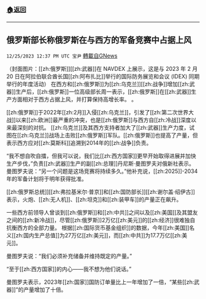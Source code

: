 ###  [:house:返回](README.md)
---


## 俄罗斯部长称俄罗斯在与西方的军备竞赛中占据上风
`12/25/2023 12:37 PM UTC 宝尹` [轉載自GNews](https://gnews.org/articles/2149763)

（封面图片：[[zh:俄罗斯]][[zh:武器]]在 NAVDEX 上展示，这是与 2023 年 2 月 20 日在阿拉伯联合酋长国[[zh:阿布扎比]]举行的国际防务展览和会议 (IDEX) 同期举行的年度活动）
在西方和[[zh:俄罗斯]]为[[zh:乌克兰]][[zh:战争]]增加[[zh:武器]]生产后，[[zh:俄罗斯]]一位高级部长周一表示，[[zh:俄罗斯]]在[[zh:武器]]生产方面相对于西方占据上风，并打算保持高增长率。 。

[[zh:俄罗斯]]于2022年[[zh:2月]]入侵[[zh:乌克兰]]，引发了[[zh:第二次世界大战]]以来[[zh:欧洲]]最严重的冲突，也是[[zh:俄罗斯]]与西方自[[zh:冷战]]深度以来最深刻的对抗。
[[zh:乌克兰]]及其西方支持者加大了[[zh:武器]]生产力度，试图在[[zh:乌克兰]]战场上击败[[zh:俄罗斯]]军队。[[zh:俄罗斯]]也提高了产量，但表示西方应对[[zh:莫斯科]]追溯到2014年的[[zh:战争]]负责。

“我不想自吹自擂，但我可以说，我们比[[zh:西方国家]]更早开始取得进展并加快生产步伐，”负责[[zh:武器]]生产的副[[zh:总理]]丹尼斯·曼图罗夫对俄新社表示。
曼图罗夫说：“另一个问题是这场竞赛将持续多久。”他补充说，[[zh:2025]]-2034年的军备计划将于明年获得批准。

[[zh:俄罗斯总统]][[zh:弗拉基米尔·普京]]和[[zh:国防部长]][[zh:谢尔盖·绍伊古]]表示，火炮、[[zh:无人机]]、[[zh:坦克]]和[[zh:装甲车]]的产量正在飙升。

一些西方前领导人曾谈到[[zh:俄罗斯]]和[[zh:中共]]之间以及[[zh:美国]]及其盟友之间的[[zh:新冷战]]，尽管[[zh:俄罗斯]]2万亿[[zh:美元]]的[[zh:经济]]很难独自抗衡西方的全部力量。
根据[[zh:国际货币基金组织]]的数据，今年[[zh:美国]]名义[[zh:国内生产总值]]为27万亿[[zh:美元]]，而[[zh:中共]]为17.7万亿[[zh:美元]]。

曼图罗夫说：“我们必须补充储备并维持既定的产量。”

“至于[[zh:西方国家]]的内心——我不想为他们说话。”

曼图罗夫表示，2023年[[zh:国家]]国防订单量比上一年增加了一倍，“某些[[zh:武器]]”的产量增加了十倍。



